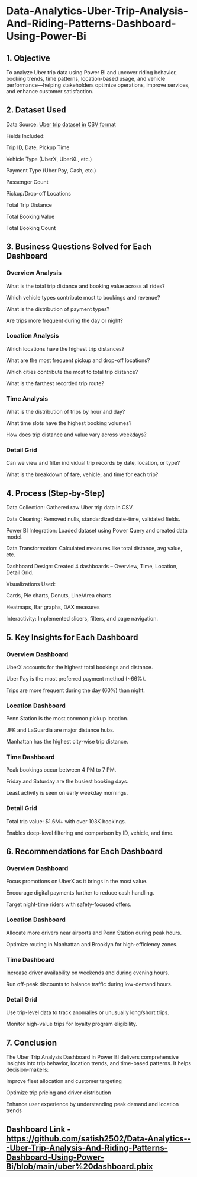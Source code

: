 # Data-Analytics-Uber-Trip-Analysis-And-Riding-Patterns-Dashboard-Using-Power-Bi
## 1. Objective
To analyze Uber trip data using Power BI and uncover riding behavior, booking trends, time patterns, location-based usage, and vehicle performance—helping stakeholders optimize operations, improve services, and enhance customer satisfaction.

## 2. Dataset Used
Data Source: [Uber trip dataset in CSV format](https://github.com/satish2502/Data-Analytics---Uber-Trip-Analysis-And-Riding-Patterns-Dashboard-Using-Power-Bi/blob/main/Uber%20Trip%20Details.xlsx)

Fields Included:

Trip ID, Date, Pickup Time

Vehicle Type (UberX, UberXL, etc.)

Payment Type (Uber Pay, Cash, etc.)

Passenger Count

Pickup/Drop-off Locations

Total Trip Distance

Total Booking Value

Total Booking Count

## 3. Business Questions Solved for Each Dashboard
### Overview Analysis
What is the total trip distance and booking value across all rides?

Which vehicle types contribute most to bookings and revenue?

What is the distribution of payment types?

Are trips more frequent during the day or night?

### Location Analysis
Which locations have the highest trip distances?

What are the most frequent pickup and drop-off locations?

Which cities contribute the most to total trip distance?

What is the farthest recorded trip route?

### Time Analysis
What is the distribution of trips by hour and day?

What time slots have the highest booking volumes?

How does trip distance and value vary across weekdays?

### Detail Grid
Can we view and filter individual trip records by date, location, or type?

What is the breakdown of fare, vehicle, and time for each trip?

## 4. Process (Step-by-Step)
Data Collection: Gathered raw Uber trip data in CSV.

Data Cleaning: Removed nulls, standardized date-time, validated fields.

Power BI Integration: Loaded dataset using Power Query and created data model.

Data Transformation: Calculated measures like total distance, avg value, etc.

Dashboard Design: Created 4 dashboards – Overview, Time, Location, Detail Grid.

Visualizations Used:

Cards, Pie charts, Donuts, Line/Area charts

Heatmaps, Bar graphs, DAX measures

Interactivity: Implemented slicers, filters, and page navigation.

## 5. Key Insights for Each Dashboard
### Overview Dashboard
UberX accounts for the highest total bookings and distance.

Uber Pay is the most preferred payment method (~66%).

Trips are more frequent during the day (60%) than night.

### Location Dashboard
Penn Station is the most common pickup location.

JFK and LaGuardia are major distance hubs.

Manhattan has the highest city-wise trip distance.

### Time Dashboard
Peak bookings occur between 4 PM to 7 PM.

Friday and Saturday are the busiest booking days.

Least activity is seen on early weekday mornings.

### Detail Grid
Total trip value: $1.6M+ with over 103K bookings.

Enables deep-level filtering and comparison by ID, vehicle, and time.

## 6. Recommendations for Each Dashboard
### Overview Dashboard
Focus promotions on UberX as it brings in the most value.

Encourage digital payments further to reduce cash handling.

Target night-time riders with safety-focused offers.

### Location Dashboard
Allocate more drivers near airports and Penn Station during peak hours.

Optimize routing in Manhattan and Brooklyn for high-efficiency zones.

### Time Dashboard
Increase driver availability on weekends and during evening hours.

Run off-peak discounts to balance traffic during low-demand hours.

### Detail Grid
Use trip-level data to track anomalies or unusually long/short trips.

Monitor high-value trips for loyalty program eligibility.

## 7. Conclusion
The Uber Trip Analysis Dashboard in Power BI delivers comprehensive insights into trip behavior, location trends, and time-based patterns. It helps decision-makers:

Improve fleet allocation and customer targeting

Optimize trip pricing and driver distribution

Enhance user experience by understanding peak demand and location trends

## Dashboard Link - https://github.com/satish2502/Data-Analytics---Uber-Trip-Analysis-And-Riding-Patterns-Dashboard-Using-Power-Bi/blob/main/uber%20dashboard.pbix
